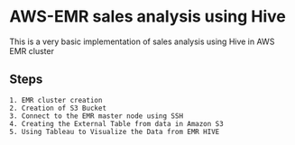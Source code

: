 
# AWS-EMR sales analysis using Hive
 
This is a very basic implementation of sales analysis using Hive in AWS EMR cluster



## Steps 



```
1. EMR cluster creation
2. Creation of S3 Bucket
3. Connect to the EMR master node using SSH
4. Creating the External Table from data in Amazon S3
5. Using Tableau to Visualize the Data from EMR HIVE
